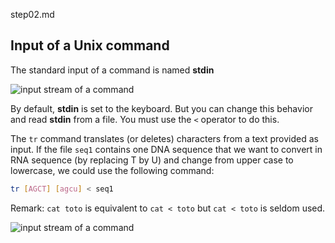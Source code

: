 step02.md<script>
import Quiz from "components/Quiz.svelte";
</script>

## Input of a Unix command

The standard input of a command is named **stdin**

![input stream of a command](./assets/stream_in_out.png)

By default, **stdin** is set to the keyboard. But you can change this behavior and read **stdin** from a file. You must use the `<` operator to do this.

The `tr` command translates (or deletes) characters from a text provided as input. If the file `seq1` contains one DNA sequence that we want to convert in RNA sequence (by replacing T by U) and change from upper case to lowercase, we could use the following command:

```bash
tr [AGCT] [agcu] < seq1 
```

Remark: `cat toto` is equivalent to `cat < toto` but `cat < toto` is seldom used.

![input stream of a command](./assets/stream_infile_out.png)
